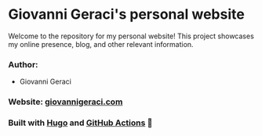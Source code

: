 # Giovanni Geraci's personal website

Welcome to the repository for my personal website! This project showcases my online presence, blog, and other relevant information.

### Author:

- Giovanni Geraci

### Website: [giovannigeraci.com](https://giovannigeraci.com)

### Built with [Hugo](https://gohugo.io/) and [GitHub Actions](https://github.com/features/actions) :rocket: